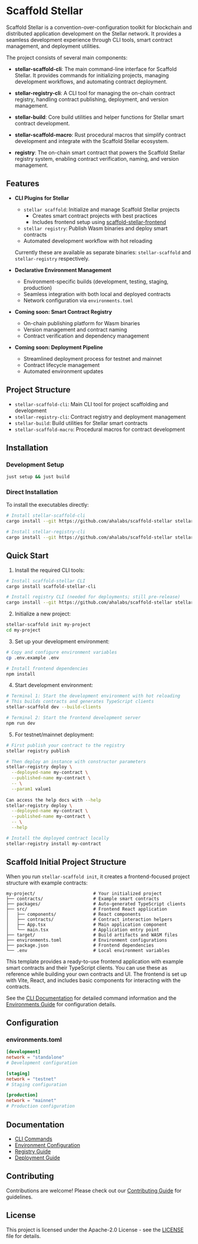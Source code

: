 # Scaffold Stellar

Scaffold Stellar is a convention-over-configuration toolkit for blockchain and distributed application development on the Stellar network. It provides a seamless development experience through CLI tools, smart contract management, and deployment utilities.

The project consists of several main components:

- **stellar-scaffold-cli**: The main command-line interface for Scaffold Stellar. It provides commands for initializing projects, managing development workflows, and automating contract deployment.

- **stellar-registry-cli**: A CLI tool for managing the on-chain contract registry, handling contract publishing, deployment, and version management.

- **stellar-build**: Core build utilities and helper functions for Stellar smart contract development.

- **stellar-scaffold-macro**: Rust procedural macros that simplify contract development and integrate with the Scaffold Stellar ecosystem.

- **registry**: The on-chain smart contract that powers the Scaffold Stellar registry system, enabling contract verification, naming, and version management.


## Features

- **CLI Plugins for Stellar**
  - `stellar scaffold`: Initialize and manage Scaffold Stellar projects
    - Creates smart contract projects with best practices
    - Includes frontend setup using [scaffold-stellar-frontend](https://github.com/AhaLabs/scaffold-stellar-frontend)
  - `stellar registry`: Publish Wasm binaries and deploy smart contracts
  - Automated development workflow with hot reloading

  Currently these are available as separate binaries: `stellar-scaffold` and `stellar-registry` respectively.

- **Declarative Environment Management**
  - Environment-specific builds (development, testing, staging, production)
  - Seamless integration with both local and deployed contracts
  - Network configuration via `environments.toml`

- **Coming soon: Smart Contract Registry**
  - On-chain publishing platform for Wasm binaries
  - Version management and contract naming
  - Contract verification and dependency management

- **Coming soon: Deployment Pipeline**
  - Streamlined deployment process for testnet and mainnet
  - Contract lifecycle management
  - Automated environment updates

## Project Structure

- `stellar-scaffold-cli`: Main CLI tool for project scaffolding and development
- `stellar-registry-cli`: Contract registry and deployment management
- `stellar-build`: Build utilities for Stellar smart contracts
- `stellar-scaffold-macro`: Procedural macros for contract development

## Installation

### Development Setup
```bash
just setup && just build
```

### Direct Installation
To install the executables directly:

```bash
# Install stellar-scaffold-cli
cargo install --git https://github.com/ahalabs/scaffold-stellar stellar-scaffold-cli

# Install stellar-registry-cli
cargo install --git https://github.com/ahalabs/scaffold-stellar stellar-registry-cli
```

## Quick Start

1. Install the required CLI tools:
```bash
# Install scaffold-stellar CLI
cargo install scaffold-stellar-cli

# Install registry CLI (needed for deployments; still pre-release)
cargo install --git https://github.com/ahalabs/scaffold-stellar stellar-registry-cli
```

2. Initialize a new project:
```bash
stellar-scaffold init my-project
cd my-project
```

3. Set up your development environment:
```bash
# Copy and configure environment variables
cp .env.example .env

# Install frontend dependencies
npm install
```

4. Start development environment:
```bash
# Terminal 1: Start the development environment with hot reloading
# This builds contracts and generates TypeScript clients
stellar-scaffold dev --build-clients

# Terminal 2: Start the frontend development server
npm run dev
```

5. For testnet/mainnet deployment:
```bash
# First publish your contract to the registry
stellar registry publish

# Then deploy an instance with constructor parameters
stellar-registry deploy \
  --deployed-name my-contract \
  --published-name my-contract \
  -- \
  --param1 value1
  
Can access the help docs with --help
stellar-registry deploy \
  --deployed-name my-contract \
  --published-name my-contract \
  -- \
  --help

# Install the deployed contract locally
stellar-registry install my-contract
```

## Scaffold Initial Project Structure

When you run `stellar-scaffold init`, it creates a frontend-focused project structure with example contracts:

```
my-project/                      # Your initialized project
├── contracts/                   # Example smart contracts
├── packages/                    # Auto-generated TypeScript clients
├── src/                         # Frontend React application
│   ├── components/              # React components
│   ├── contracts/               # Contract interaction helpers
│   ├── App.tsx                  # Main application component
│   └── main.tsx                 # Application entry point
├── target/                      # Build artifacts and WASM files
├── environments.toml            # Environment configurations
├── package.json                 # Frontend dependencies
└── .env                         # Local environment variables
```

This template provides a ready-to-use frontend application with example smart contracts and their TypeScript clients. You can use these as reference while building your own contracts and UI. The frontend is set up with Vite, React, and includes basic components for interacting with the contracts.

See the [CLI Documentation](./docs/cli.md) for detailed command information and the [Environments Guide](./docs/environments.md) for configuration details.

## Configuration

### environments.toml

```toml
[development]
network = "standalone"
# Development configuration

[staging]
network = "testnet"
# Staging configuration

[production]
network = "mainnet"
# Production configuration
```

## Documentation

- [CLI Commands](./docs/cli.md)
- [Environment Configuration](./docs/environments.md)
- [Registry Guide](./docs/registry.md)
- [Deployment Guide](./docs/deployment.md)

## Contributing

Contributions are welcome! Please check out our [Contributing Guide](CONTRIBUTING.md) for guidelines.

## License

This project is licensed under the Apache-2.0 License - see the [LICENSE](LICENSE) file for details.